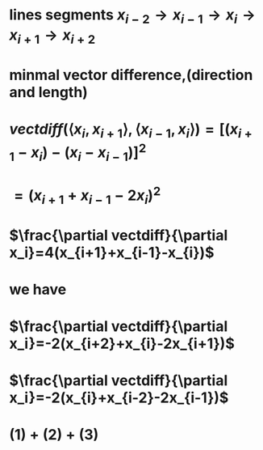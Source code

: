 # lines segments  $x_{i-2} \rightarrow x_{i-1} \rightarrow x_{i} \rightarrow x_{i+1} \rightarrow x_{i+2}$

# minmal vector difference,(direction and length)
# $vectdiff(\langle x_{i},x_{i+1} \rangle, \langle x_{i-1},x_{i} \rangle) = [(x_{i+1}-x_{i})-(x_{i}-x_{i-1})]^2$
# $=(x_{i+1}+x_{i-1}-2x_{i})^2$
# $\frac{\partial vectdiff}{\partial x_i}=4(x_{i+1}+x_{i-1}-x_{i})$

# we have
# $\frac{\partial vectdiff}{\partial x_i}=-2(x_{i+2}+x_{i}-2x_{i+1})$

# $\frac{\partial vectdiff}{\partial x_i}=-2(x_{i}+x_{i-2}-2x_{i-1})$

# $(1)+(2)+(3)$